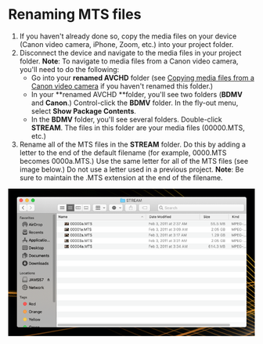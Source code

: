 # Renaming MTS files

1. If you haven't already done so, copy the media files on your device (Canon video camera, iPhone, Zoom, etc.) into your project folder.&#x20;
2. Disconnect the device and navigate to the media files in your project folder. **Note**: To navigate to media files from a Canon video camera, you'll need to do the following:
   * Go into your **renamed AVCHD** folder (see [Copying media files from a Canon video camera](adding-media-from-a-video-camera.md) if you haven't renamed this folder.)
   * In your **renamed AVCHD **folder, you'll see two folders (**BDMV** and **Canon**.) Control-click the **BDMV** folder. In the fly-out menu, select **Show Package Contents**.
   * In the **BDMV** folder, you'll see several folders. Double-click **STREAM**. The files in this folder are your media files (00000.MTS, etc.)
3. Rename all of the MTS files in the **STREAM** folder. Do this by adding a letter to the end of the default filename (for example, 0000.MTS becomes 0000a.MTS.) Use the same letter for all of the MTS files (see image below.) Do not use a letter used in a previous project. **Note**: Be sure to maintain the .MTS extension at the end of the filename.

![Renamed MTS files in STREAM folder.](../.gitbook/assets/renamed-clips.png)
